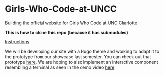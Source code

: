 # Girls-Who-Code-at-UNCC
Building the official website for Girls Who Code at UNC Charlotte

**This is how to clone this repo (because it has submodules)**

[Instructions](https://github.com/GWC-UNCC/Git-Intro/tree/main/03-hugo_specific#clone-recursively)

We will be developing our site with a Hugo theme and working to adapt it to the prototype from our showcase last semester.
You can check out that prototype [here](https://aharmo231.wixsite.com/gwc-uncc).
We are hoping to also implement an interactive component resembling a terminal as seen in the demo video [here](https://www.youtube.com/watch?v=hrpGN6BQHX0&list=PLdKJve2oLA7YT2VgHbxNQu0TtggwQOIWG&index=2).
